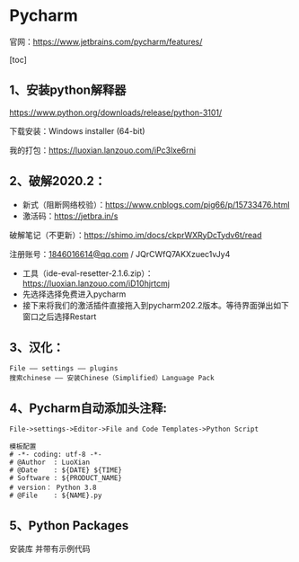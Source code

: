# Pycharm

官网：https://www.jetbrains.com/pycharm/features/

[toc]

## 1、安装python解释器

https://www.python.org/downloads/release/python-3101/

下载安装：Windows installer (64-bit)	

我的打包：https://luoxian.lanzouo.com/iPc3lxe6rni

## 2、破解2020.2：

- 新式（阻断网络校验）：https://www.cnblogs.com/pig66/p/15733476.html
- 激活码：https://jetbra.in/s

破解笔记（不更新）：https://shimo.im/docs/ckprWXRyDcTydv6t/read

注册账号：1846016614@qq.com / JQrCWfQ7AKXzuec1vJy4

- 工具（ide-eval-resetter-2.1.6.zip）：https://luoxian.lanzouo.com/iD10hjrtcmj
- 先选择选择免费进入pycharm
- 接下来将我们的激活插件直接拖入到pycharm202.2版本。等待界面弹出如下窗口之后选择Restart

## 3、汉化：

    File —— settings —— plugins
    搜索chinese —— 安装Chinese（Simplified）Language Pack
    
## 4、Pycharm自动添加头注释:

    File->settings->Editor->File and Code Templates->Python Script
    
    模板配置
    # -*- coding: utf-8 -*-
    # @Author  : LuoXian
    # @Date    : ${DATE} ${TIME}
    # Software : ${PRODUCT_NAME}
    # version： Python 3.8
    # @File    : ${NAME}.py

## 5、Python Packages

安装库 并带有示例代码